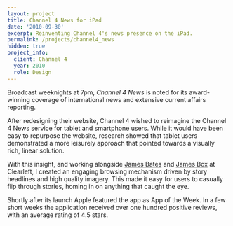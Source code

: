 ```yaml
---
layout: project
title: Channel 4 News for iPad
date: '2010-09-30'
excerpt: Reinventing Channel 4's news presence on the iPad.
permalink: /projects/channel4_news
hidden: true
project_info:
  client: Channel 4
  year: 2010
  role: Design
---
```

Broadcast weeknights at 7pm, _Channel 4 News_ is noted for its award-winning coverage of international news and extensive current affairs reporting.

After redesigning their website, Channel 4 wished to reimagine the Channel 4 News service for tablet and smartphone users. While it would have been easy to repurpose the website, research showed that tablet users demonstrated a more leisurely approach that pointed towards a visually rich, linear solution.

With this insight, and working alongside [James Bates][1] and [James Box][2] at Clearleft, I created an engaging browsing mechanism driven by story headlines and high quality imagery. This made it easy for users to casually flip through stories, homing in on anything that caught the eye.

Shortly after its launch Apple featured the app as App of the Week. In a few short weeks the application received over one hundred positive reviews, with an average rating of 4.5 stars.

[1]: http://clearleft.com/is/james-bates/
[2]: http://clearleft.com/is/james-box/
